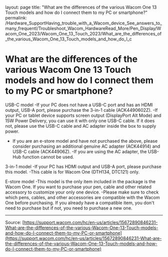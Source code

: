 layout: page
title: "What are the differences of the various Wacom One 13 Touch models and how do I connect them to my PC or smartphone?"
permalink: /Hardware_SupportHaving_trouble_with_a_Wacom_device_See_answers_to_many_frequentl/Troubleshoot_Wacom_HardwareRead_More/Pen_Display/Wacom_One_2023/Wacom_One_13_Touch_2023/What_are_the_differences_of_the_various_Wacom_One_13_Touch_models_and_how_do_I_c

# What are the differences of the various Wacom One 13 Touch models and how do I connect them to my PC or smartphone?

USB-C model
-If your PC does not have a USB-C port and has an HDMI output, USB-A port, please purchase the 3-in-1 cable (ACK4490602Z).
-If your PC or tablet device supports screen output (DisplayPort Alt Mode) and 15W Power Delivery, you can use it with only one USB-C cable. If it does not, please use the USB-C cable and AC adapter inside the box to supply power.
* If you are an e-store model and have not purchased the above, please consider purchasing an additional genuine AC adapter (ACK44914) and USB-C cable (ACK44906Z).
-If you are using the AC adapter, the USB-Hub function cannot be used.


3-in-1 model
-If your PC has HDMI output and USB-A port, please purchase this model.
-This cable is for Wacom One (DTH134, DTC121) only.


E-store model
-This model is the only item included in the package is the Wacom One. If you want to purchase your pen, cable and other related accessory to customize your only one device.
-Please make sure to check which pens, cables, and other accessories are compatible with the Wacom One before purchasing. If you already have a compatible item, you don't need to purchase but if not, you need to purchase a new one.

---
Source: [https://support.wacom.com/hc/en-us/articles/15672890846231-What-are-the-differences-of-the-various-Wacom-One-13-Touch-models-and-how-do-I-connect-them-to-my-PC-or-smartphone](https://support.wacom.com/hc/en-us/articles/15672890846231-What-are-the-differences-of-the-various-Wacom-One-13-Touch-models-and-how-do-I-connect-them-to-my-PC-or-smartphone)
